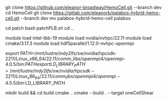 
git clone https://github.com/eleanor-broadway/HemoCell.git --branch dev
cd HemoCell 
git clone https://gitlab.com/eleanorb/palabos-hybrid-hemo-cell.git --branch dev
mv palabos-hybrid-hemo-cell palabos 

cd patch 
bash patchPLB.sh 
cd .. 

module load intel-tbb-19
module load nvidia/nvhpc/22.11
module load cmake/3.17.3
module load hdf5parallel/1.12.0-nvhpc-openmpi

export PATH=/mnt/lustre/indy2lfs/sw/nvidia/hpcsdk-2211/Linux_x86_64/22.11/comm_libs/openmpi4/openmpi-4.0.5/bin:$PATH
export LD_LIBRARY_PATH=/mnt/lustre/indy2lfs/sw/nvidia/hpcsdk-2211/Linux_x86_64/22.11/comm_libs/openmpi4/openmpi-4.0.5/bin:$LD_LIBRARY_PATH

mkdir build && cd build
cmake ..
cmake --build . --target oneCellShear

